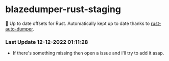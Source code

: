 # blazedumper-rust-staging

🚀 Up to date offsets for Rust. Automatically kept up to date thanks to [rust-auto-dumper](https://github.com/Akandesh/rust-auto-dumper).


### Last Update 12-12-2022 01:11:28
- If there's something missing then open a issue and i'll try to add it asap.